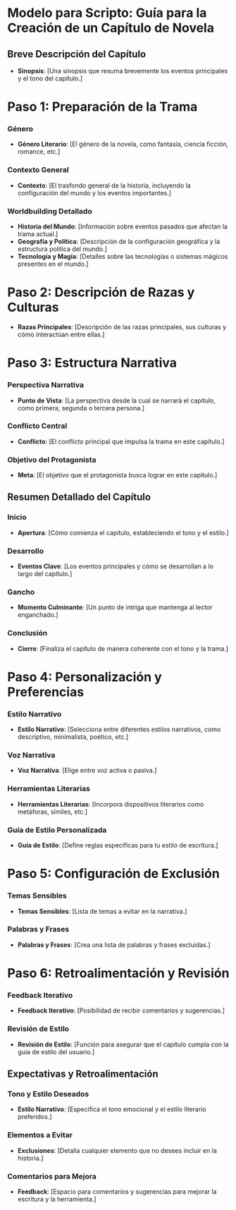 
# Modelo para Scripto: Guía para la Creación de un Capítulo de Novela

## Breve Descripción del Capítulo

- **Sinopsis**: [Una sinopsis que resuma brevemente los eventos principales y el tono del capítulo.]

# Paso 1: Preparación de la Trama

### Género

- **Género Literario**: [El género de la novela, como fantasía, ciencia ficción, romance, etc.]

### Contexto General

- **Contexto**: [El trasfondo general de la historia, incluyendo la configuración del mundo y los eventos importantes.]

### Worldbuilding Detallado

- **Historia del Mundo**: [Información sobre eventos pasados que afectan la trama actual.]
- **Geografía y Política**: [Descripción de la configuración geográfica y la estructura política del mundo.]
- **Tecnología y Magia**: [Detalles sobre las tecnologías o sistemas mágicos presentes en el mundo.]

# Paso 2: Descripción de Razas y Culturas

- **Razas Principales**: [Descripción de las razas principales, sus culturas y cómo interactúan entre ellas.]

# Paso 3: Estructura Narrativa

### Perspectiva Narrativa

- **Punto de Vista**: [La perspectiva desde la cual se narrará el capítulo, como primera, segunda o tercera persona.]

### Conflicto Central

- **Conflicto**: [El conflicto principal que impulsa la trama en este capítulo.]

### Objetivo del Protagonista

- **Meta**: [El objetivo que el protagonista busca lograr en este capítulo.]

## Resumen Detallado del Capítulo

### Inicio

- **Apertura**: [Cómo comienza el capítulo, estableciendo el tono y el estilo.]

### Desarrollo

- **Eventos Clave**: [Los eventos principales y cómo se desarrollan a lo largo del capítulo.]

### Gancho

- **Momento Culminante**: [Un punto de intriga que mantenga al lector enganchado.]

### Conclusión

- **Cierre**: [Finaliza el capítulo de manera coherente con el tono y la trama.]

# Paso 4: Personalización y Preferencias

### Estilo Narrativo

- **Estilo Narrativo**: [Selecciona entre diferentes estilos narrativos, como descriptivo, minimalista, poético, etc.]

### Voz Narrativa

- **Voz Narrativa**: [Elige entre voz activa o pasiva.]

### Herramientas Literarias

- **Herramientas Literarias**: [Incorpora dispositivos literarios como metáforas, símiles, etc.]

### Guía de Estilo Personalizada

- **Guía de Estilo**: [Define reglas específicas para tu estilo de escritura.]

# Paso 5: Configuración de Exclusión

### Temas Sensibles

- **Temas Sensibles**: [Lista de temas a evitar en la narrativa.]

### Palabras y Frases

- **Palabras y Frases**: [Crea una lista de palabras y frases excluidas.]

# Paso 6: Retroalimentación y Revisión

### Feedback Iterativo

- **Feedback Iterativo**: [Posibilidad de recibir comentarios y sugerencias.]

### Revisión de Estilo

- **Revisión de Estilo**: [Función para asegurar que el capítulo cumpla con la guía de estilo del usuario.]

## Expectativas y Retroalimentación

### Tono y Estilo Deseados

- **Estilo Narrativo**: [Especifica el tono emocional y el estilo literario preferidos.]

### Elementos a Evitar

- **Exclusiones**: [Detalla cualquier elemento que no desees incluir en la historia.]

### Comentarios para Mejora

- **Feedback**: [Espacio para comentarios y sugerencias para mejorar la escritura y la herramienta.]